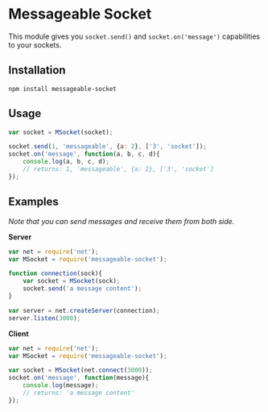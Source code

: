 # Messageable Socket
This module gives you `socket.send()` and `socket.on('message')` capabilities to your sockets.

## Installation
```
npm install messageable-socket
```

## Usage
```javascript
var socket = MSocket(socket);

socket.send(1, 'messageable', {a: 2}, ['3', 'socket']);
socket.on('message', function(a, b, c, d){
    console.log(a, b, c, d);
    // returns: 1, 'messageable', {a: 2}, ['3', 'socket']
});
```

## Examples
*Note that you can send messages and receive them from both side.*

**Server**
```javascript
var net = require('net');
var MSocket = require('messageable-socket');

function connection(sock){
    var socket = MSocket(sock);
    socket.send('a message content');
}

var server = net.createServer(connection);
server.listen(3000);
```

**Client**
```javascript
var net = require('net');
var MSocket = require('messageable-socket');

var socket = MSocket(net.connect(3000));
socket.on('message', function(message){
    console.log(message);
    // returns: 'a message content'
});
```
